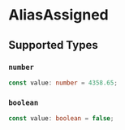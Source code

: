 # AliasAssigned


## Supported Types

### `number`

```typescript
const value: number = 4358.65;
```

### `boolean`

```typescript
const value: boolean = false;
```

